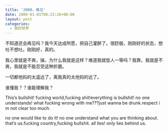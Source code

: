 ```yaml
---
title: '2008，再见'
date: 2009-01-01T08:23:26+00:00
layout: post
categories:
  - 我的世界
---
```

不知道还会再见吗？我今天达成所愿，把自己灌醉了。很舒服，刚刚好的状态，想吐不想吐。刚刚好，真的。

我心里就是不爽，操，为什么我就是这样？难道我就低人一等吗？我靠，我就是不爽，我就是不能忍受这种折磨。

一切都他妈的太遥远了，离我真的太他妈的远了。

谁懂我？？谁能理解我？

This’s bullshit! fucking world,fucking shit!everything is bullshit! no one understands! what fucking wrong with me???just wanna be drunk.respect i m not clear too much.

no one would like to do it! no one understand what you are thinking about. that’s us.fucking country,fucking bullshit. all lies! only lies behind us.